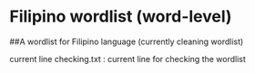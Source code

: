 # Filipino wordlist (word-level)
##A wordlist for Filipino language (currently cleaning wordlist)

current line checking.txt : current line for checking the wordlist
